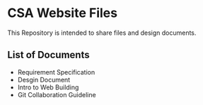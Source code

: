 # CSA Website Files
This Repository is intended to share files and design documents. 

## List of Documents
- Requirement Specification
- Desgin Document
- Intro to Web Building
- Git Collaboration Guideline

